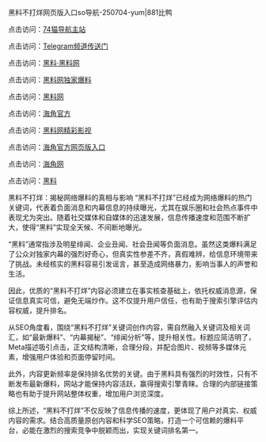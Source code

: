 黑料不打烊网页版入口so导航-250704-yum|881比鸭

点击访问：<a href="https://74mao.com/">74猫导航主站</a>

点击访问：<a href="https://74mao.com/">Telegram频道传送门</a>

点击访问：<a href="https://heiliaolvzlu3.pages.dev">黑料·黑料网</a>

点击访问：<a href="https://heiliaoyvnrda.pages.dev">黑料网独家爆料</a>

点击访问：<a href="https://haef.pages.dev/">黑料网</a>

点击访问：<a href="https://gdas.pages.dev/">海角官方</a>

点击访问：<a href="https://sdfsh.pages.dev/">黑料网精彩影视</a>

点击访问：<a href="https://sdbsd.pages.dev/">海角官方网页版入口</a>

点击访问：<a href="https://ert-6he.pages.dev/">海角网</a>

点击访问：<a href="https://gbs-3wd.pages.dev/">黑料</a>

黑料不打烊：揭秘网络爆料的真相与影响
“黑料不打烊”已经成为网络爆料的热门关键词，代表着负面消息和内幕信息的持续曝光，尤其在娱乐圈和社会热点事件中表现尤为突出。随着社交媒体和自媒体的迅速发展，信息传播速度和范围不断扩大，使得“黑料”实现全天候、不间断地曝光。

“黑料”通常指涉及明星绯闻、企业丑闻、社会丑闻等负面消息。虽然这类爆料满足了公众对独家内幕的强烈好奇心，但真实性参差不齐，真假难辨，给信息环境带来了挑战。未经核实的黑料容易引发谣言，甚至造成网络暴力，影响当事人的声誉和生活。

因此，优质的“黑料不打烊”内容必须建立在事实核查基础上，依托权威消息源，保证信息真实可信，避免无端炒作。这不仅提升用户信任，也有助于搜索引擎评估内容权威，提升排名。

从SEO角度看，围绕“黑料不打烊”关键词创作内容，需自然融入关键词及相关词汇，如“最新爆料”、“内幕揭秘”、“绯闻分析”等，提升相关性。标题应简洁明了，Meta描述吸引点击，正文结构清晰，合理分段，并配合图片、视频等多媒体元素，增强用户体验和页面停留时间。

此外，内容更新频率是保持排名优势的关键。由于黑料具有强烈的时效性，只有不断发布最新爆料，网站才能保持内容活跃，赢得搜索引擎青睐。合理的内部链接策略也有助于提升网站整体权重，增加用户浏览深度。

综上所述，“黑料不打烊”不仅反映了信息传播的速度，更体现了用户对真实、权威内容的需求。结合高质量原创内容和科学SEO策略，打造一个可信赖的爆料平台，必能在激烈的搜索竞争中脱颖而出，实现关键词排名第一。
